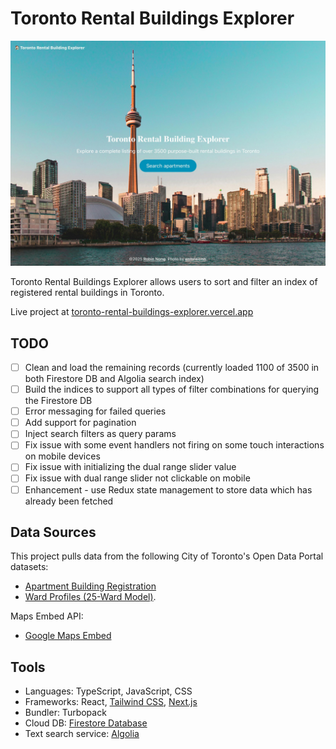 # Toronto Rental Buildings Explorer

![Landing page](./public/home-page-screenshot.jpg)

Toronto Rental Buildings Explorer allows users to sort and filter an index of registered rental buildings in Toronto.

Live project at [toronto-rental-buildings-explorer.vercel.app](https://toronto-rental-buildings-explorer.vercel.app/)

## TODO
- [ ] Clean and load the remaining records (currently loaded 1100 of 3500 in both Firestore DB and Algolia search index)
- [ ] Build the indices to support all types of filter combinations for querying the Firestore DB
- [ ] Error messaging for failed queries
- [ ] Add support for pagination
- [ ] Inject search filters as query params
- [ ] Fix issue with some event handlers not firing on some touch interactions on mobile devices
- [ ] Fix issue with initializing the dual range slider value
- [ ] Fix issue with dual range slider not clickable on mobile
- [ ] Enhancement - use Redux state management to store data which has already been fetched

## Data Sources

This project pulls data from the following City of Toronto's Open Data Portal datasets:

- [Apartment Building Registration](https://open.toronto.ca/dataset/apartment-building-registration/)
- [Ward Profiles (25-Ward Model)](https://open.toronto.ca/dataset/ward-profiles-25-ward-model/).

Maps Embed API:

- [Google Maps Embed](https://developers.google.com/maps/documentation/embed/get-started)

## Tools

- Languages: TypeScript, JavaScript, CSS
- Frameworks: React, [Tailwind CSS](https://tailwindcss.com), [Next.js](https://nextjs.org/docs)
- Bundler: Turbopack
- Cloud DB: [Firestore Database](https://firebase.google.com/docs/firestore)
- Text search service: [Algolia](https://www.algolia.com/doc/api-client/javascript/getting-started/#install)
